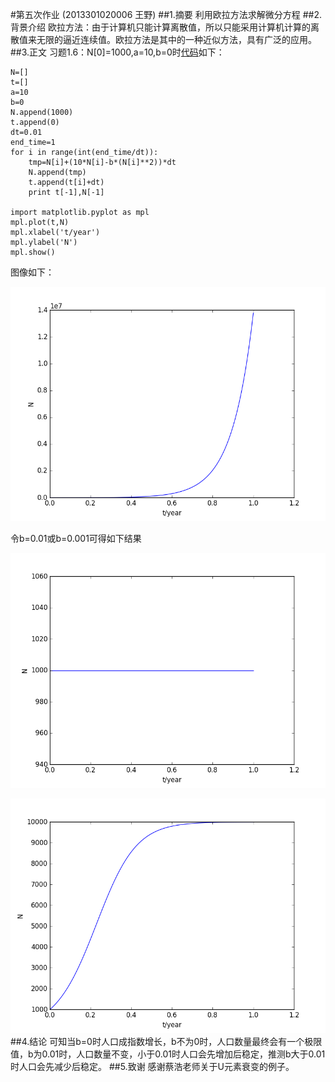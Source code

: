 #第五次作业 (2013301020006 王野)
##1.摘要
利用欧拉方法求解微分方程
##2.背景介绍
欧拉方法：由于计算机只能计算离散值，所以只能采用计算机计算的离散值来无限的逼近连续值。欧拉方法是其中的一种近似方法，具有广泛的应用。
##3.正文
习题1.6：N[0]=1000,a=10,b=0时[代码](https://github.com/Bensmav/computationalphysics_N2013301020006/blob/master/homework5/population.py)如下：
<pre><code>N=[]
t=[]
a=10
b=0
N.append(1000)
t.append(0)
dt=0.01
end_time=1
for i in range(int(end_time/dt)):
	tmp=N[i]+(10*N[i]-b*(N[i]**2))*dt
	N.append(tmp)
	t.append(t[i]+dt)
	print t[-1],N[-1]
	
import matplotlib.pyplot as mpl
mpl.plot(t,N)
mpl.xlabel('t/year')
mpl.ylabel('N')
mpl.show()</code></pre>
图像如下：

![Alt b=0](https://github.com/Bensmav/computationalphysics_N2013301020006/blob/master/homework5/population1.png "b=0")

令b=0.01或b=0.001可得如下结果

![Alt b=0.01](https://github.com/Bensmav/computationalphysics_N2013301020006/blob/master/homework5/population2.png "b=0.01")

![Alt b=0.001](https://github.com/Bensmav/computationalphysics_N2013301020006/blob/master/homework5/population3.png "b=0.001")
##4.结论
可知当b=0时人口成指数增长，b不为0时，人口数量最终会有一个极限值，b为0.01时，人口数量不变，小于0.01时人口会先增加后稳定，推测b大于0.01时人口会先减少后稳定。
##5.致谢
感谢蔡浩老师关于U元素衰变的例子。
